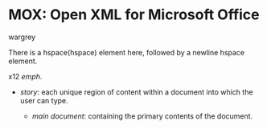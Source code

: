# MOX: Open XML for Microsoft Office

wargrey

There is a hspace(hspace) element here, followed by a newline hspace
element.

x12 ​_emph_​.

* _story_: each unique region of content within a document into which
  the user can type.

  * _main document_: containing the primary contents of the document.
